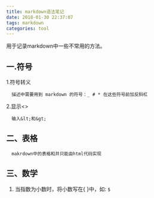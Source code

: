 ```yaml
---
title: markdown语法笔记
date: 2018-01-30 22:37:07
tags: markdown
categories: tool
---
```

用于记录markdown中一些不常用的方法。
## 一.符号
  1.符号转义
  
      描述中需要用到 markdown 的符号：_ # * 在这些符号前加反斜杠
  2.显示&lt;&gt;
    
      输入&lt;和&gt;
## 二、表格
      makrdown中的表格和并只能由html代码实现
## 三、数学
   1. 当指数为小数时，将小数写在{ }中，如:
     ```
     $
     ```